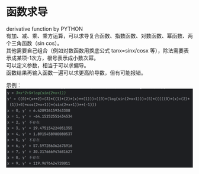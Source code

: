 # 函数求导

derivative function by PYTHON  
有加、减、乘、乘方运算，可以求导复合函数、指数函数、对数函数、幂函数、两个三角函数（sin cos）。  
其他需要自己组合（例如对数函数用换底公式 tanx=sinx/cosx 等），除法需要表示成某项-1次方，根号表示成小数次幂。  
可以定义参数，相当于可以求偏导。  
函数结果再输入函数一遍可以求更高阶导数，但有可能报错。  
  
示例：  
![image](9131ce64-74de-42a9-8b45-50df450d8409.png)
